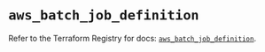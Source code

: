 # `aws_batch_job_definition`

Refer to the Terraform Registry for docs: [`aws_batch_job_definition`](https://registry.terraform.io/providers/hashicorp/aws/6.4.0/docs/resources/batch_job_definition).
